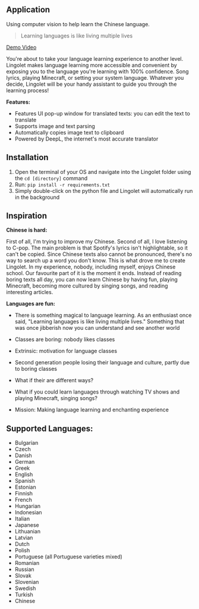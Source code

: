 ## Application
Using computer vision to help learn the Chinese language.
> Learning languages is like living multiple lives

[Demo Video](https://youtu.be/EffJbBOLyCw)

You're about to take your language learning experience to another level. Lingolet makes language learning more accessible and convenient by exposing you to the language you're learning with 100% confidence. Song lyrics, playing Minecraft, or setting your system language. Whatever you decide, Lingolet will be your handy assistant to guide you through the learning process!

**Features:**
- Features UI pop-up window for translated texts: you can edit the text to translate
- Supports image and text parsing
- Automatically copies image text to clipboard
- Powered by DeepL, the internet's most accurate translator


## Installation
1. Open the terminal of your OS and navigate into the Lingolet folder using the ```cd [directory]``` command
2. Run: ```pip install -r requirements.txt```
3. Simply double-click on the python file and Lingolet will automatically run in the background

## Inspiration
**Chinese is hard:**

First of all, I'm trying to improve my Chinese. Second of all, I love listening to C-pop. The main problem is that Spotify's lyrics isn't highlightable, so it can't be copied. Since Chinese texts also cannot be pronounced, there's no way to search up a word you don't know. This is what drove me to create Lingolet. In my experience, nobody, including myself, enjoys Chinese school. Our favourite part of it is the moment it ends. Instead of reading boring texts all day, you can now learn Chinese by having fun, playing Minecraft, becoming more cultured by singing songs, and reading interesting articles. 


**Languages are fun:**
- There is something magical to language learning. As an enthusiast once said, "Learning languages is like living multiple lives." Something that was once jibberish now you
can understand and see another world
- Classes are boring: nobody likes classes
- Extrinsic: motivation for language classes

- Second generation people losing their language and culture, partly due to boring classes
- What if their are different ways?
- What if you could learn languages through watching TV shows and playing Minecraft, singing songs?
- Mission: Making language learning and enchanting experience


## Supported Languages:
- Bulgarian
- Czech
- Danish
- German
- Greek
- English
- Spanish
- Estonian
- Finnish
- French
- Hungarian
- Indonesian
- Italian
- Japanese
- Lithuanian
- Latvian
- Dutch
- Polish
- Portuguese (all Portuguese varieties mixed)
- Romanian
- Russian
- Slovak
- Slovenian
- Swedish
- Turkish
- Chinese
